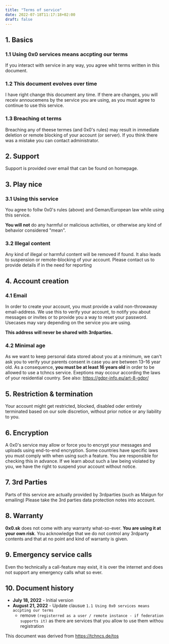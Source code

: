 ```yaml
---
title: "Terms of service"
date: 2022-07-18T11:17:18+02:00
draft: false
---
```


## 1. Basics

### 1.1 Using 0x0 services means accpting our terms

If you interact with service in any way, you agree whit terms written in this document.

### 1.2 This document evolves over time

I have right change this document any time. If there are changes, you will receiv annoucemens by the service you are using, as you must agree to continue to use this service.

### 1.3 Breaching ot terms

Breaching any of theese termes (and 0x0's rules) may result in immediate deletion or remote blocking of your account (or server). If you think there was a mistake you can contact administrator.

## 2. Support

Support is provided over email that can be found on homepage.

## 3. Play nice

### 3.1 Using this service

You agree to follw 0x0's rules (above) and Geman/European law while using this service. 

**You will not** do any harmful or malicious activities, or otherwise any kind of behavior considered "mean".

### 3.2 Illegal content

Any kind of illegal or harmful content will be removed if found. It also leads to suspension or remote-blocking of your account. Please contact us to provide details if in the need for reporting

## 4. Account creation

### 4.1 Email

In order to create your account, you must provide a valid non-throwaway email-address. We use this to verify your account, to notify you about messages or invites or to provide you a way to reset your password. Usecases may vary depending on the service you are using. 

**This address will never be shared with 3rdparties.**

### 4.2 Minimal age

As we want to keep personal data stored about you at a minimum, we can't ask you to verify your parents consent in case you are between 13–16 year old. As a consequence, **you must be at least 16 years old** in order to be allowed to use a tchncs service. Exeptions may occour according the laws of your residential country. See also: https://gdpr-info.eu/art-8-gdpr/

## 5. Restriction & termination

Your account might get restricted, blocked, disabled oder entirely terminated based on our sole discretion, without prior notice or any liability to you.

## 6. Encryption

A 0x0's service may allow or force you to encrypt your messages and uploads using end-to-end encryption. Some countries have specific laws you must comply with when using such a feature. You are responsible for checking this in advance. If we learn about such a law being violated by you, we have the right to suspend your account without notice.

## 7. 3rd Parties

Parts of this service are actually provided by 3rdparties (such as Maigun for emailing) Please take the 3rd parties data protection notes into account.

## 8. Warranty

**0x0.sk** does not come with any warranty what-so-ever. **You are using it at your own risk**. You acknowledge that we do not control any 3rdparty contents and that at no point and kind of warranty is given.

## 9. Emergency service calls

Even tho technically a call-feature may exist, it is over the internet and does not support any emergency calls what so ever.

## 10. Document history

- **July 18, 2022** - Initial version
- **August 21, 2022** - Update clausue `1.1 Using 0x0 services means accpting our terms`
  - remove `(registerred as a user / remote instance - if federation supports it)` as there are services that you allow to use them withou registration

This document was derived from https://tchncs.de/tos
